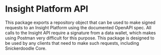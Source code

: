 # Insight Platform API

This package exports a repository object that can be used to make signed requests to an Insight Platform using the documented OpenAPI spec. All calls to the Insight API require a signature from a data wallet, which makes using Postman very difficult for this purpose. This package is designed to be used by any clients that need to make such requests, including Snickerdoodle Core.
